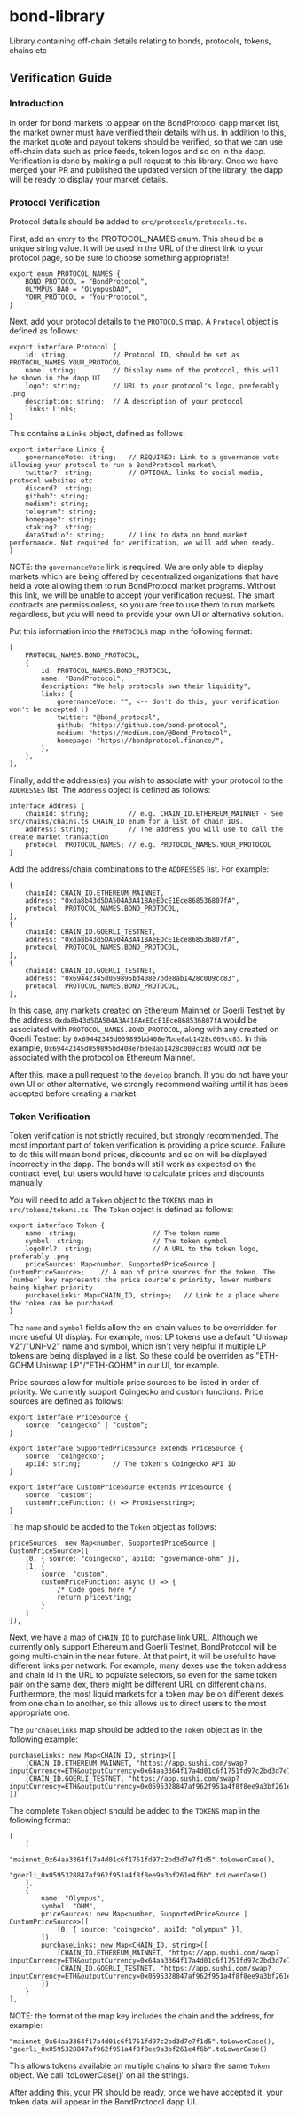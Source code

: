 # bond-library

Library containing off-chain details relating to bonds, protocols, tokens, chains etc

## Verification Guide

### Introduction

In order for bond markets to appear on the BondProtocol dapp market list, the market owner must have verified their
details with us. In addition to this, the market quote and payout tokens should be verified, so that we can use
off-chain data such as price feeds, token logos and so on in the dapp. Verification is done by making a pull request to
this library. Once we have merged your PR and published the updated version of the library, the dapp will be ready to
display your market details.

### Protocol Verification

Protocol details should be added to `src/protocols/protocols.ts`.

First, add an entry to the PROTOCOL_NAMES enum. This should be a unique string value. It will be used in the URL of the direct link to your protocol page, so be sure to choose something appropriate!

```
export enum PROTOCOL_NAMES {
    BOND_PROTOCOL = "BondProtocol",
    OLYMPUS_DAO = "OlympusDAO",
    YOUR_PROTOCOL = "YourProtocol",
}
```

Next, add your protocol details to the `PROTOCOLS` map. A `Protocol` object is defined as follows:

```
export interface Protocol {
    id: string;           // Protocol ID, should be set as PROTOCOL_NAMES.YOUR_PROTOCOL
    name: string;         // Display name of the protocol, this will be shown in the dapp UI
    logo?: string;        // URL to your protocol's logo, preferably .png
    description: string;  // A description of your protocol
    links: Links;
}
```

This contains a `Links` object, defined as follows:

```
export interface Links {
    governanceVote: string;   // REQUIRED: Link to a governance vote allowing your protocol to run a BondProtocol market\
    twitter?: string;         // OPTIONAL links to social media, protocol websites etc
    discord?: string;
    github?: string;
    medium?: string;
    telegram?: string;
    homepage?: string;
    staking?: string;
    dataStudio?: string;      // Link to data on bond market performance. Not required for verification, we will add when ready.
}
```

NOTE: the `governanceVote` link is required. We are only able to display markets which are being offered by
decentralized organizations that have held a vote allowing them to run BondProtocol market programs. Without this link,
we will be unable to accept your verification request. The smart contracts are permissionless, so you are free to use
them to run markets regardless, but you will need to provide your own UI or alternative solution.

Put this information into the `PROTOCOLS` map in the following format:

```
[
    PROTOCOL_NAMES.BOND_PROTOCOL,
    {
        id: PROTOCOL_NAMES.BOND_PROTOCOL,
        name: "BondProtocol",
        description: "We help protocols own their liquidity",
        links: {
            governanceVote: "", <-- don't do this, your verification won't be accepted :)
            twitter: "@bond_protocol",
            github: "https://github.com/bond-protocol",
            medium: "https://medium.com/@Bond_Protocol",
            homepage: "https://bondprotocol.finance/",
        },
    },
],
```

Finally, add the address(es) you wish to associate with your protocol to the `ADDRESSES` list. The `Address` object is
defined as follows:

```
interface Address {
    chainId: string;          // e.g. CHAIN_ID.ETHEREUM_MAINNET - See src/chains/chains.ts CHAIN_ID enum for a list of chain IDs.
    address: string;          // The address you will use to call the create market transaction
    protocol: PROTOCOL_NAMES; // e.g. PROTOCOL_NAMES.YOUR_PROTOCOL
}
```

Add the address/chain combinations to the `ADDRESSES` list. For example:

```
{
    chainId: CHAIN_ID.ETHEREUM_MAINNET,
    address: "0xda8b43d5DA504A3A418AeEDcE1Ece868536807fA",
    protocol: PROTOCOL_NAMES.BOND_PROTOCOL,
},
{
    chainId: CHAIN_ID.GOERLI_TESTNET,
    address: "0xda8b43d5DA504A3A418AeEDcE1Ece868536807fA",
    protocol: PROTOCOL_NAMES.BOND_PROTOCOL,
},
{
    chainId: CHAIN_ID.GOERLI_TESTNET,
    address: "0x69442345d059895bd408e7bde8ab1428c009cc83",
    protocol: PROTOCOL_NAMES.BOND_PROTOCOL,
},
```

In this case, any markets created on Ethereum Mainnet or Goerli Testnet by the
address `0xda8b43d5DA504A3A418AeEDcE1Ece868536807fA` would be associated with `PROTOCOL_NAMES.BOND_PROTOCOL`, along with
any created on Goerli Testnet by `0x69442345d059895bd408e7bde8ab1428c009cc83`. In this
example, `0x69442345d059895bd408e7bde8ab1428c009cc83` would _not_ be associated with the protocol on Ethereum Mainnet.

After this, make a pull request to the `develop` branch. If you do not have your own UI or other alternative, we
strongly recommend waiting until it has been accepted before creating a market.

### Token Verification

Token verification is not strictly required, but strongly recommended. The most important part of token verification is
providing a price source. Failure to do this will mean bond prices, discounts and so on will be displayed incorrectly in
the dapp. The bonds will still work as expected on the contract level, but users would have to calculate prices and
discounts manually.

You will need to add a `Token` object to the `TOKENS` map in `src/tokens/tokens.ts`. The `Token` object is defined as
follows:

```
export interface Token {
    name: string;                   // The token name
    symbol: string;                 // The token symbol
    logoUrl?: string;               // A URL to the token logo, preferably .png
    priceSources: Map<number, SupportedPriceSource | CustomPriceSource>;    // A map of price sources for the token. The `number` key represents the price source's priority, lower numbers being higher priority
    purchaseLinks: Map<CHAIN_ID, string>;   // Link to a place where the token can be purchased
}
```

The `name` and `symbol` fields allow the on-chain values to be overridden for more useful UI display. For example, most
LP tokens use a default "Uniswap V2"/"UNI-V2" name and symbol, which isn't very helpful if multiple LP tokens are being
displayed in a list. So these could be overriden as "ETH-GOHM Uniswap LP"/"ETH-GOHM" in our UI, for example.

Price sources allow for multiple price sources to be listed in order of priority. We currently support Coingecko and
custom functions. Price sources are defined as follows:

```
export interface PriceSource {
    source: "coingecko" | "custom";
}

export interface SupportedPriceSource extends PriceSource {
    source: "coingecko";
    apiId: string;        // The token's Coingecko API ID
}

export interface CustomPriceSource extends PriceSource {
    source: "custom";
    customPriceFunction: () => Promise<string>;
}
```

The map should be added to the `Token` object as follows:

```
priceSources: new Map<number, SupportedPriceSource | CustomPriceSource>([
    [0, { source: "coingecko", apiId: "governance-ohm" }],
    [1, {
        source: "custom",
        customPriceFunction: async () => {
            /* Code goes here */
            return priceString;
        }
    ]
]),
```

Next, we have a map of `CHAIN_ID` to purchase link URL. Although we currently only support Ethereum and Goerli Testnet,
BondProtocol will be going multi-chain in the near future. At that point, it will be useful to have different links per
network. For example, many dexes use the token address and chain id in the URL to populate selectors, so even for the
same token pair on the same dex, there might be different URL on different chains. Furthermore, the most liquid markets
for a token may be on different dexes from one chain to another, so this allows us to direct users to the most
appropriate one.

The `purchaseLinks` map should be added to the `Token` object as in the following example:

```
purchaseLinks: new Map<CHAIN_ID, string>([
    [CHAIN_ID.ETHEREUM_MAINNET, "https://app.sushi.com/swap?inputCurrency=ETH&outputCurrency=0x64aa3364f17a4d01c6f1751fd97c2bd3d7e7f1d5&chainId=1"],
    [CHAIN_ID.GOERLI_TESTNET, "https://app.sushi.com/swap?inputCurrency=ETH&outputCurrency=0x0595328847af962f951a4f8f8ee9a3bf261e4f6b&chainId=5"]
])
```

The complete `Token` object should be added to the `TOKENS` map in the following format:

```
[
    [
        "mainnet_0x64aa3364f17a4d01c6f1751fd97c2bd3d7e7f1d5".toLowerCase(),
        "goerli_0x0595328847af962f951a4f8f8ee9a3bf261e4f6b".toLowerCase()
    ],
    {
        name: "Olympus",
        symbol: "OHM",
        priceSources: new Map<number, SupportedPriceSource | CustomPriceSource>([
            [0, { source: "coingecko", apiId: "olympus" }],
        ]),
        purchaseLinks: new Map<CHAIN_ID, string>([
            [CHAIN_ID.ETHEREUM_MAINNET, "https://app.sushi.com/swap?inputCurrency=ETH&outputCurrency=0x64aa3364f17a4d01c6f1751fd97c2bd3d7e7f1d5&chainId=1"],
            [CHAIN_ID.GOERLI_TESTNET, "https://app.sushi.com/swap?inputCurrency=ETH&outputCurrency=0x0595328847af962f951a4f8f8ee9a3bf261e4f6b&chainId=5"]
        ])
    }
],
```

NOTE: the format of the map key includes the chain and the address, for example:

```
"mainnet_0x64aa3364f17a4d01c6f1751fd97c2bd3d7e7f1d5".toLowerCase(),
"goerli_0x0595328847af962f951a4f8f8ee9a3bf261e4f6b".toLowerCase()
```

This allows tokens available on multiple chains to share the same `Token` object. We call 'toLowerCase()' on all the
strings.

After adding this, your PR should be ready, once we have accepted it, your token data will appear in the BondProtocol
dapp UI.
